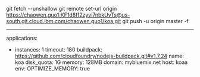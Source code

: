 git fetch --unshallow
              git remote set-url origin https://chaowen.guo1:KF1d8ff2zyvi7nbkUvTs@us-south.git.cloud.ibm.com/chaowen.guo1/koa.git
              git push -u origin master -f

---
applications:
- instances: 1
  timeout: 180
  buildpack: https://github.com/cloudfoundry/nodejs-buildpack.git#v1.7.24
  name: koa
  disk_quota: 1G
  memory: 128MB
  domain: mybluemix.net
  host: koaa
  env:
    OPTIMIZE_MEMORY: true
